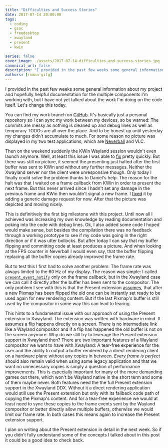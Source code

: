 ```yaml
---
title: "Difficulties and Success Stories"
date: 2017-07-14 20:00:00
tags:
  - coding
  - gsoc
  - freedesktop
  - xwayland
  - present
  - kwin

series: false
cover_image: ./assets/2017-07-14-difficulties-and-success-stories.jpg
canonical_url: false
description: "I provided in the past few weeks some general information about my project and hopefully helpful documentation for the multiple components I'm working with, but I have not yet talked about the work I'm doing on the code itself. Let's change this today."
authors: [roman-gilg]
---
```

I provided in the past few weeks some general information about my project and hopefully helpful documentation for the multiple components I'm working with, but I have not yet talked about the work I'm doing on the code itself. Let's change this today.

You can find my work branch on [GitHub][github-work-branch]. It's basically just a personal repository so I can sync my work between my devices, so be warned: The commits are messy as nothing is cleaned up and debug lines as well as temporary TODOs are all over the place. And to be honest up until yesterday my changes didn't accumulate to much. For some reason no picture was displayed in my two test applications, which are [Neverball][neverball] and VLC.

Then on the weekend suddenly the KWin Wayland session wouldn't even launch anymore. Well, at least this issue I was able to [fix][kwin-patch] pretty quickly. But there was still no picture, it seemed the presenting just halted after the first buffer was sent to KWin and without any further messages. Neither the Xwayland server nor the client were unresponsive though. Only today I finally could solve the problem thanks to Daniel's help. The reason for the halt was that I waited on a frame callback from KWin in order to present the next frame. But this never arrived since I hadn't set any damage in the previous frame and KWin then wouldn't signal a new frame. I [fixed][work-patch] it by adding a generic damage request for now. After that the picture was depicted and moving nicely.

This is definitively the first big milestone with this project. Until now all I achieved was increasing my own knowledge by reading documentation and poking into the code with debug lines. Ok, I also added some code I hoped would make sense, but besides the compilation there was no feedback through a working prototype to see if my code was going in the right direction or if it was utter bollocks. But after today I can say that my buffer flipping and committing code at least produces a picture. And when looking at the FPS counter in Neverball I would even say, that the buffer flipping replacing all the buffer copies already improved the frame rate.

But to test this I first had to solve another problem: The frame rate was always limited to the 60 Hz of my display. The reason was simple: I called [`present_event_notify`][present-event-notify] only on the frame callback, but in the Xwayland case we can call it directly after the buffer has been sent to the compositor. The only problem I see with this is that the Present extension [assumes][present-proto-complete-pixmap-idle], that after a new Pixmap has been flipped the old one can be instantly set ready to be used again for new rendering content. But if the last Pixmap's buffer is still used by the compositor in some way this can lead to tearing.

This hints to a fundamental issue with our approach of using the Present extension in Xwayland. The extension was written with hardware in mind. It assumes a flip happens directly on a screen. There is no intermediate link like a Wayland compositor and if a flip has happened the old buffer is not on the screen anymore. Why do we still try to leverage the Present extension support in Xwayland then? There are two important features of a Wayland compositor we want to have with Xwayland: A tear-free experience for the user and the ability to output a buffer rendered by a direct rendering client on a hardware plane without any copies in between. *Every frame is perfect* should also remain valid when using some legacy application and that we want no unnecessary copies is simply a question of performance improvements. This is especially important for many of the more demanding games out there, which won't be Wayland native in the short term and some of them maybe never. Both features need the the full Present extension support in the Xwayland DDX. Without it a direct rendering application would still use the Present extension but only with its fallback code path of copying the Pixmap's content. And for a tear-free experience we would at least need to sync these copies to the frame events sent by the Wayland compositor or better directly allow multiple buffers, otherwise we would limit our frame rate. In both cases this means again to increase the Present extension support.

I plan on writing about the Present extension in detail in the next week. So if you didn't fully understand some of the concepts I talked about in this post it could be a good idea to check back.

[github-work-branch]: https://github.com/subdiff/xserver/tree/presentInXwayland
[neverball]: http://neverball.org/screenshots.php
[kwin-patch]: https://phabricator.kde.org/D6659
[work-patch]: https://github.com/subdiff/xserver/commit/dcd7891dd045bcee3181e115aa1695184334daca#diff-c42bb41de35f76694e6925695ef25664R1003
[present-proto-complete-pixmap-idle]: https://cgit.freedesktop.org/xorg/proto/presentproto/tree/presentproto.txt#n412
[present-event-notify]: https://cgit.freedesktop.org/xorg/xserver/tree/present/present.c#n516
